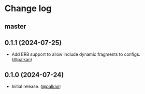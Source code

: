 # Change log

## master

## 0.1.1 (2024-07-25)

- Add ERB support to allow include dynamic fragments to configs. ([@palkan][])

## 0.1.0 (2024-07-24)

- Initial release. ([@palkan][])

[@palkan]: https://github.com/palkan
